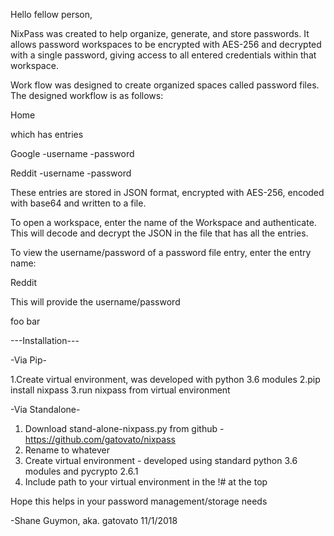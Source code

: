 Hello fellow person,

NixPass was created to help organize, generate, and store passwords. It allows password workspaces to be encrypted with AES-256 and decrypted with a single password, giving access to all entered credentials within that workspace.

Work flow was designed to create organized spaces called password files. The designed workflow is as follows:

Home

which has entries

Google
 -username
 -password

Reddit
 -username
 -password

These entries are stored in JSON format, encrypted with AES-256, encoded with base64 and written to a file.

To open a workspace, enter the name of the Workspace and authenticate. This will decode and decrypt the JSON in the file that has all the entries.

To view the username/password of a password file entry, enter the entry name:

Reddit

This will provide the username/password

foo bar

---Installation---

-Via Pip-

1.Create virtual environment, was developed with python 3.6 modules
2.pip install nixpass
3.run nixpass  from virtual environment

-Via Standalone-
1. Download stand-alone-nixpass.py from github - https://github.com/gatovato/nixpass
2. Rename to whatever
3. Create virtual environment - developed using standard python 3.6 modules and pycrypto 2.6.1
4. Include path to your virtual environment in the !# at the top

Hope this helps in your password management/storage needs

-Shane Guymon, aka. gatovato 11/1/2018

